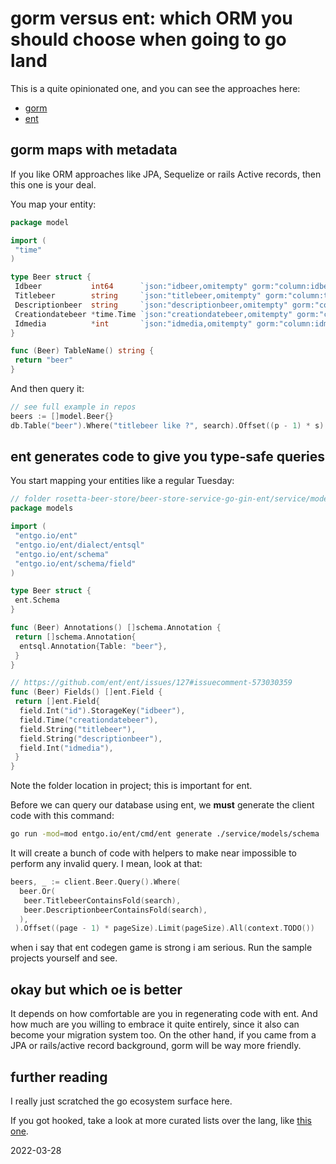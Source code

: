 # gorm versus ent: which ORM you should choose when going to go land

This is a quite opinionated one, and you can see the approaches here:

- [gorm](https://github.com/sombriks/rosetta-beer-store/tree/master/beer-store-service-go-martini-gorm)
- [ent](https://github.com/sombriks/rosetta-beer-store/tree/master/beer-store-service-go-gin-ent)

## gorm maps with metadata

If you like ORM approaches like JPA, Sequelize or rails Active records, then
this one is your deal.

You map your entity:

```go
package model

import (
 "time"
)

type Beer struct {
 Idbeer           int64      `json:"idbeer,omitempty" gorm:"column:idbeer;primary_key"`
 Titlebeer        string     `json:"titlebeer,omitempty" gorm:"column:titlebeer"`
 Descriptionbeer  string     `json:"descriptionbeer,omitempty" gorm:"column:descriptionbeer"`
 Creationdatebeer *time.Time `json:"creationdatebeer,omitempty" gorm:"column:creationdatebeer"`
 Idmedia          *int       `json:"idmedia,omitempty" gorm:"column:idmedia"`
}

func (Beer) TableName() string {
 return "beer"
}
```

And then query it:

```go
// see full example in repos
beers := []model.Beer{}
db.Table("beer").Where("titlebeer like ?", search).Offset((p - 1) * s).Limit(s).Find(&beers)
```

## ent generates code to give you type-safe queries

You start mapping your entities like a regular Tuesday:

```go
// folder rosetta-beer-store/beer-store-service-go-gin-ent/service/models/schema
package models

import (
 "entgo.io/ent"
 "entgo.io/ent/dialect/entsql"
 "entgo.io/ent/schema"
 "entgo.io/ent/schema/field"
)

type Beer struct {
 ent.Schema
}

func (Beer) Annotations() []schema.Annotation {
 return []schema.Annotation{
  entsql.Annotation{Table: "beer"},
 }
}

// https://github.com/ent/ent/issues/127#issuecomment-573030359
func (Beer) Fields() []ent.Field {
 return []ent.Field{
  field.Int("id").StorageKey("idbeer"),
  field.Time("creationdatebeer"),
  field.String("titlebeer"),
  field.String("descriptionbeer"),
  field.Int("idmedia"),
 }
}
```

Note the folder location in project; this is important for ent.

Before we can query our database using ent, we **must** generate the client code
with this command:

```bash
go run -mod=mod entgo.io/ent/cmd/ent generate ./service/models/schema
```

It will create a bunch of code with helpers to make near impossible to perform
any invalid query. I mean, look at that:

```go
beers, _ := client.Beer.Query().Where(
  beer.Or(
   beer.TitlebeerContainsFold(search),
   beer.DescriptionbeerContainsFold(search),
  ),
 ).Offset((page - 1) * pageSize).Limit(pageSize).All(context.TODO())
```

when i say that ent codegen game is strong i am serious. Run the sample projects
yourself and see.

## okay but which oe is better

It depends on how comfortable are you in regenerating code with ent. And how
much are you willing to embrace it quite entirely, since it also can become your
migration system too. On the other hand, if you came from a JPA or rails/active
record background, gorm will be way more friendly.

## further reading

I really just scratched the go ecosystem surface here.

If you got hooked, take a look at more curated lists over the lang, like
[this one](https://awesome-go.com/).

2022-03-28
